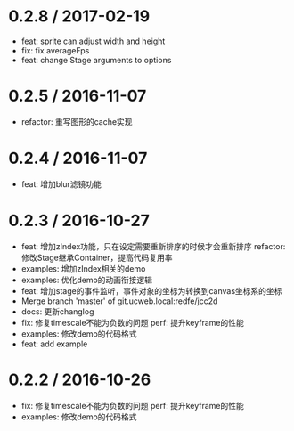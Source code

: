 0.2.8 / 2017-02-19
==================

  * feat: sprite can adjust width and height
  * fix: fix averageFps
  * feat: change Stage arguments to options

0.2.5 / 2016-11-07
==================

  * refactor: 重写图形的cache实现

0.2.4 / 2016-11-07
==================

  * feat: 增加blur滤镜功能

0.2.3 / 2016-10-27
==================

  * feat: 增加zIndex功能，只在设定需要重新排序的时候才会重新排序 refactor: 修改Stage继承Container，提高代码复用率
  * examples: 增加zIndex相关的demo
  * examples: 优化demo的动画衔接逻辑
  * feat: 增加stage的事件监听，事件对象的坐标为转换到canvas坐标系的坐标
  * Merge branch 'master' of git.ucweb.local:redfe/jcc2d
  * docs: 更新changlog
  * fix: 修复timescale不能为负数的问题 perf: 提升keyframe的性能
  * examples: 修改demo的代码格式
  * feat: add example

0.2.2 / 2016-10-26
==================

  * fix: 修复timescale不能为负数的问题 perf: 提升keyframe的性能
  * examples: 修改demo的代码格式
